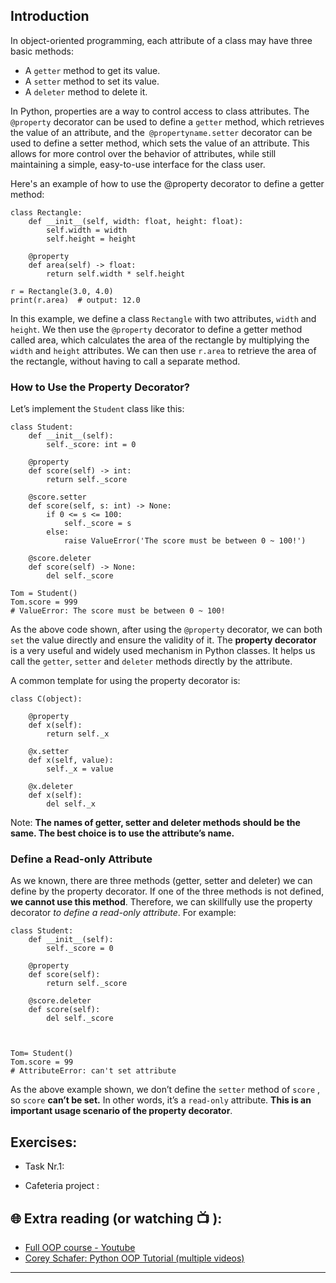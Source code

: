 ## Introduction

In object-oriented programming, each attribute of a class may have three basic methods:

* A `getter` method to get its value.
* A `setter` method to set its value.
* A `deleter` method to delete it.

In Python, properties are a way to control access to class attributes. The `@property` decorator can be used to define a `getter` method, which retrieves the value of an attribute, and the` @propertyname.setter` decorator can be used to define a setter method, which sets the value of an attribute. This allows for more control over the behavior of attributes, while still maintaining a simple, easy-to-use interface for the class user.

Here's an example of how to use the @property decorator to define a getter method:

```python3
class Rectangle:
    def __init__(self, width: float, height: float):
        self.width = width
        self.height = height

    @property
    def area(self) -> float:
        return self.width * self.height

r = Rectangle(3.0, 4.0)
print(r.area)  # output: 12.0

```
In this example, we define a class `Rectangle` with two attributes, `width` and `height`. We then use the `@property` decorator to define a getter method called area, which calculates the area of the rectangle by multiplying the `width` and `height` attributes. We can then use `r.area` to retrieve the area of the rectangle, without having to call a separate method.

### How to Use the Property Decorator?

Let’s implement the `Student` class like this:

```python3
class Student:
    def __init__(self):
        self._score: int = 0

    @property
    def score(self) -> int:
        return self._score

    @score.setter
    def score(self, s: int) -> None:
        if 0 <= s <= 100:
            self._score = s
        else:
            raise ValueError('The score must be between 0 ~ 100!')

    @score.deleter
    def score(self) -> None:
        del self._score

Tom = Student()
Tom.score = 999
# ValueError: The score must be between 0 ~ 100!
```

As the above code shown, after using the `@property` decorator, we can both `set` the value directly and ensure the validity of it. The **property decorator** is a very useful and widely used mechanism in Python classes. It helps us call the `getter`, `setter` and `deleter` methods directly by the attribute.

A common template for using the property decorator is:

```python3
class C(object):

    @property
    def x(self):
        return self._x

    @x.setter
    def x(self, value):
        self._x = value

    @x.deleter
    def x(self):
        del self._x
```

Note: **The names of getter, setter and deleter methods should be the same. The best choice is to use the attribute’s name.**

### Define a Read-only Attribute

As we known, there are three methods (getter, setter and deleter) we can define by the property decorator. If one of the three methods is not defined, **we cannot use this method**. Therefore, we can skillfully use the property decorator _to define a read-only attribute_. For example:

```python3
class Student:
    def __init__(self):
        self._score = 0

    @property
    def score(self):
        return self._score

    @score.deleter
    def score(self):
        del self._score



Tom= Student()
Tom.score = 99
# AttributeError: can't set attribute
```

As the above example shown, we don’t define the `setter` method of `score` , so `score` **can’t be set.** In other words, it’s a `read-only` attribute. **This is an important usage scenario of the property decorator**.

## Exercises: 

* Task Nr.1:  


* Cafeteria project :
 
## 🌐  Extra reading (or watching 📺 ):

* [Full OOP course - Youtube](https://www.youtube.com/watch?v=Ej_02ICOIgs)
* [Corey Schafer: Python OOP Tutorial (multiple videos)](https://www.youtube.com/watch?v=ZDa-Z5JzLYM)
***